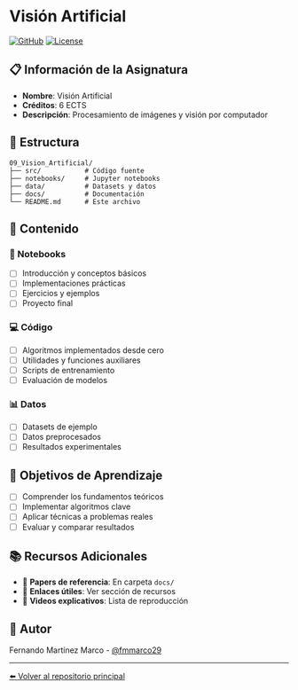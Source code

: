 # Visión Artificial

[![GitHub](https://img.shields.io/badge/GitHub-fmmarco29-blue?style=flat-square&logo=github)](https://github.com/fmmarco29/UNED_AI_lab)
[![License](https://img.shields.io/github/license/fmmarco29/UNED_AI_lab?style=flat-square)](../LICENSE)

## 📋 Información de la Asignatura

- **Nombre**: Visión Artificial
- **Créditos**: 6 ECTS
- **Descripción**: Procesamiento de imágenes y visión por computador

## 📁 Estructura

```
09_Vision_Artificial/
├── src/           # Código fuente
├── notebooks/     # Jupyter notebooks
├── data/          # Datasets y datos
├── docs/          # Documentación
└── README.md      # Este archivo
```

## 🚀 Contenido

### 📓 Notebooks
- [ ] Introducción y conceptos básicos
- [ ] Implementaciones prácticas
- [ ] Ejercicios y ejemplos
- [ ] Proyecto final

### 💻 Código
- [ ] Algoritmos implementados desde cero
- [ ] Utilidades y funciones auxiliares
- [ ] Scripts de entrenamiento
- [ ] Evaluación de modelos

### 📊 Datos
- [ ] Datasets de ejemplo
- [ ] Datos preprocesados
- [ ] Resultados experimentales

## 🎯 Objetivos de Aprendizaje

- [ ] Comprender los fundamentos teóricos
- [ ] Implementar algoritmos clave
- [ ] Aplicar técnicas a problemas reales
- [ ] Evaluar y comparar resultados

## 📚 Recursos Adicionales

- 📖 **Papers de referencia**: En carpeta `docs/`
- 🔗 **Enlaces útiles**: Ver sección de recursos
- 🎥 **Videos explicativos**: Lista de reproducción

## 👤 Autor

Fernando Martínez Marco - [@fmmarco29](https://github.com/fmmarco29)

---

[⬅️ Volver al repositorio principal](../)